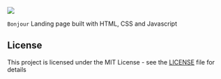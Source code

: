 ![](https://i.imgur.com/Bp7sNtJ.png)

`Bonjour` Landing page built with HTML, CSS and Javascript
## License
This project is licensed under the MIT License - see the [LICENSE](https://github.com/danielwetan/bonjour-web/blob/master/LICENSE) file for details
